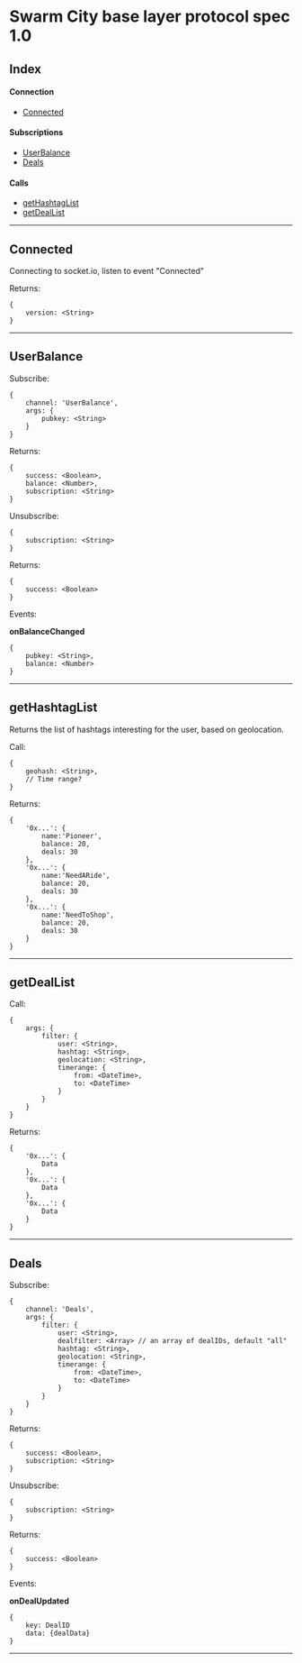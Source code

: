 # Swarm City base layer protocol spec 1.0

## Index

#### Connection
- [Connected](#connected)

#### Subscriptions
- [UserBalance](#userbalance)
- [Deals](#Deals)

#### Calls

- [getHashtagList](#getHashtagList)
- [getDealList](#getDealList)

---
## <a name="connected"></a>Connected
Connecting to socket.io, listen to event "Connected"

Returns:

```
{ 
	version: <String>
}
```

---
## <a name="userbalance"></a>UserBalance

Subscribe:

```
{
	channel: 'UserBalance',
	args: {
		pubkey: <String>
	}
}
```

Returns:

```
{ 
	success: <Boolean>,
	balance: <Number>,
	subscription: <String>
}
```

Unsubscribe:

```
{ 	
	subscription: <String>
}
```

Returns:

```
{ 
	success: <Boolean>
}
```

Events: 

**onBalanceChanged**

```
{
	pubkey: <String>,
	balance: <Number>
}
```


---

## <a name="getHashtagList"></a>getHashtagList

Returns the list of hashtags interesting for the user, based on geolocation.

Call:

```
{
	geohash: <String>,
	// Time range?	
}
```

Returns:

```
{ 
	'0x...': {
		name:'Pioneer', 
		balance: 20,
		deals: 30
	},
	'0x...': {
		name:'NeedARide', 
		balance: 20,
		deals: 30
	},
	'0x...': {
		name:'NeedToShop', 
		balance: 20,
		deals: 30
	}
}
```

---

## <a name="getDealList"></a>getDealList

Call:

```
{
	args: {
		filter: {
			user: <String>,
			hashtag: <String>,
			geolocation: <String>,
			timerange: { 
				from: <DateTime>, 
				to: <DateTime> 
			}
		}
	}	
}
```

Returns:

```
{ 
	'0x...': {
		Data
	},
	'0x...': {
		Data
	},
	'0x...': {
		Data
	}
}
```
---

## <a name="Deals"></a>Deals

Subscribe:

```
{
	channel: 'Deals',
	args: {
		filter: {
			user: <String>,
			dealfilter: <Array> // an array of dealIDs, default "all"
			hashtag: <String>,
			geolocation: <String>,
			timerange: { 
				from: <DateTime>, 
				to: <DateTime> 
			}
		}
	}
}
```

Returns:

```
{ 
	success: <Boolean>,
	subscription: <String>
}
```


Unsubscribe:

```
{ 	
	subscription: <String>
}
```

Returns:

```
{ 
	success: <Boolean>
}
```

Events: 

**onDealUpdated**

```
{
	key: DealID
	data: {dealData}
}
```

---
